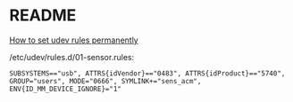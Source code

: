 # README
[How to set udev rules permanently](https://answers.ros.org/question/224028/permanently-set-permissions-for-devttyacm0-port-using-udev/)

/etc/udev/rules.d/01-sensor.rules:
```
SUBSYSTEMS=="usb", ATTRS{idVendor}=="0483", ATTRS{idProduct}=="5740", GROUP="users", MODE="0666", SYMLINK+="sens_acm", ENV{ID_MM_DEVICE_IGNORE}="1"
```